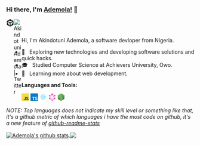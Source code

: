 
### Hi there, I'm [Ademola!](https://demolaemrick.github.io) 👋

<a href="https://codesandbox.io/u/emricky19">
  <img align="left" alt="Akindotuni Ademola | CodeSandbox" width="20px" src="https://raw.githubusercontent.com/anuraghazra/anuraghazra/master/assets/codesandbox.svg" />
</a>
<a href="https://twitter.com/demolaemrick">
  <img align="left" alt="Akindotuni Ademola| Twitter" width="21px" src="https://raw.githubusercontent.com/anuraghazra/anuraghazra/master/assets/twitter.svg" />
</a>

<br />
<br />

Hi, I'm Akindotuni Ademola, a software devloper from Nigeria.

- 🤔 &nbsp; Exploring new technologies and developing software solutions and quick hacks.
- 🎓 &nbsp; Studied Computer Science at Achievers University, Owo.
- 🌱 &nbsp; Learning more about web development.

**Languages and Tools:**  

<code><img height="20" src="https://raw.githubusercontent.com/github/explore/80688e429a7d4ef2fca1e82350fe8e3517d3494d/topics/javascript/javascript.png"></code>
<code><img height="20" src="https://raw.githubusercontent.com/github/explore/80688e429a7d4ef2fca1e82350fe8e3517d3494d/topics/typescript/typescript.png"></code>
<code><img height="20" src="https://raw.githubusercontent.com/github/explore/80688e429a7d4ef2fca1e82350fe8e3517d3494d/topics/react/react.png"></code>
<code><img height="20" src="https://raw.githubusercontent.com/github/explore/5c058a388828bb5fde0bcafd4bc867b5bb3f26f3/topics/graphql/graphql.png"></code>
<code><img height="20" src="https://raw.githubusercontent.com/github/explore/80688e429a7d4ef2fca1e82350fe8e3517d3494d/topics/nodejs/nodejs.png"></code>    

<!--- 
  if you have forked this to use on your profile, 
  Change the `github-readme-stats.anuraghazra1.vercel.app` to `github-readme-stats.vercel.app` 
--->

<!-- Change the `github-readme-stats.anuraghazra1.vercel.app` to `github-readme-stats.vercel.app`  -->

*NOTE: Top languages does not indicate my skill level or something like that, it's a github metric of which languages i have the most code on github, it's a new feature of [github-readme-stats](https://github.com/demolaemrick/github-readme-stats)*


<a href="https://github.com/demolaemrick/github-readme-stats">
  <img align="center" src="https://github-readme-stats.vercel.app/api?username=demolaemrick&show_icons=true&include_all_commits=true&theme=material-palenight" alt="Ademola's github stats" />
</a>
<a href="https://github.com/demolaemrick/github-readme-stats">
  <!-- Change the `github-readme-stats.anuraghazra1.vercel.app` to `github-readme-stats.vercel.app`  -->
  <img align="center" src="https://github-readme-stats.vercel.app/api/top-langs/?username=demolaemrick&layout=compact&theme=material-palenight" />
</a>

